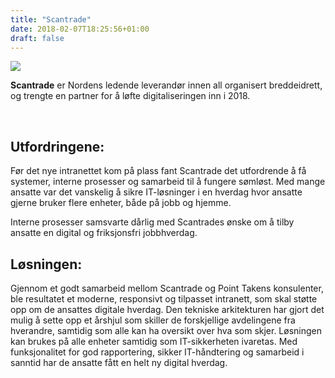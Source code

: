 ```yaml
---
title: "Scantrade"
date: 2018-02-07T18:25:56+01:00
draft: false
---
```


<div class="container">
    <div class="row">
<div class="col-md-12 col-lg-8 mx-auto">
<img class="img-fluid mb-5 mt-5" src="/pointtaken/img/scantrade.jpg" /> 
<p class="lead"><strong>Scantrade</strong> er Nordens ledende leverandør innen all organisert breddeidrett, og trengte en partner for å løfte digitaliseringen inn i 2018.</p>
<br>
<h2>Utfordringene:</h2>
<p>
Før det nye intranettet kom på plass fant Scantrade det utfordrende å få systemer, interne prosesser og samarbeid til å fungere sømløst. Med mange ansatte var det vanskelig å sikre IT-løsninger i en hverdag hvor ansatte gjerne bruker flere enheter, både på jobb og hjemme. 
</p>
<p>Interne prosesser samsvarte dårlig med Scantrades ønske om å tilby ansatte en digital og friksjonsfri jobbhverdag.</p>

<h2>Løsningen:</h2>
<p>
Gjennom et godt samarbeid mellom Scantrade og Point Takens konsulenter, ble resultatet et moderne, responsivt og tilpasset intranett, som skal støtte opp om de ansattes digitale hverdag. Den tekniske arkitekturen har gjort det mulig å sette opp et årshjul som skiller de forskjellige avdelingene fra hverandre, samtidig som alle kan ha oversikt over hva som skjer. Løsningen kan brukes på alle enheter samtidig som IT-sikkerheten ivaretas. Med funksjonalitet for god rapportering, sikker IT-håndtering og samarbeid i sanntid har de ansatte fått en helt ny digital hverdag.</p>
<br>
<br>
</div>
</div>
</div>